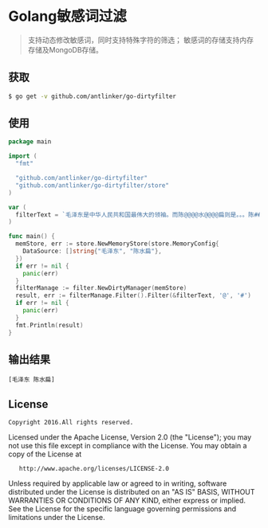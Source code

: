# Golang敏感词过滤

> 支持动态修改敏感词，同时支持特殊字符的筛选；
> 敏感词的存储支持内存存储及MongoDB存储。

## 获取

``` bash
$ go get -v github.com/antlinker/go-dirtyfilter
```

## 使用

``` go
package main

import (
  "fmt"

  "github.com/antlinker/go-dirtyfilter"
  "github.com/antlinker/go-dirtyfilter/store"
)

var (
  filterText = `毛泽东是中华人民共和国最伟大的领袖。而陈@@@@水@@@@扁则是。。。陈###水###扁。。。`
)

func main() {
  memStore, err := store.NewMemoryStore(store.MemoryConfig{
    DataSource: []string{"毛泽东", "陈水扁"},
  })
  if err != nil {
    panic(err)
  }
  filterManage := filter.NewDirtyManager(memStore)
  result, err := filterManage.Filter().Filter(&filterText, '@', '#')
  if err != nil {
    panic(err)
  }
  fmt.Println(result)
}

```

## 输出结果

```
[毛泽东 陈水扁]
```

## License

	Copyright 2016.All rights reserved.

   Licensed under the Apache License, Version 2.0 (the "License");
   you may not use this file except in compliance with the License.
   You may obtain a copy of the License at

       http://www.apache.org/licenses/LICENSE-2.0

   Unless required by applicable law or agreed to in writing, software
   distributed under the License is distributed on an "AS IS" BASIS,
   WITHOUT WARRANTIES OR CONDITIONS OF ANY KIND, either express or implied.
   See the License for the specific language governing permissions and
   limitations under the License.